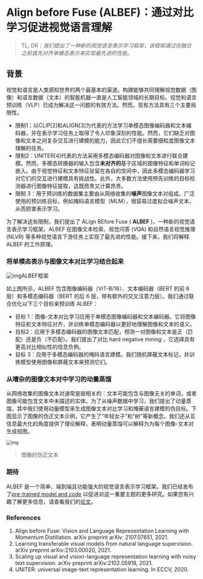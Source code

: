 # Align before Fuse (ALBEF)：通过对比学习促进视觉语言理解

> TL; DR：*我们提出了一种新的视觉语言表示学习框架，该框架通过在融合之前首先对齐单模态表示来实现最先进的性能。*

## 背景

视觉和语言是人类感知世界的两个最基本的渠道。构建能够共同理解视觉数据（图像）和语言数据（文本）的智能机器一直是人工智能领域的长期目标。视觉和语言预训练（VLP）已成为解决这一问题的有效方法。然而，现有方法具有三个主要局限性。

- 限制1：以CLIP[2]和ALIGN[3]为代表的方法学习单模态图像编码器和文本编码器，并在表示学习任务上取得了令人印象深刻的性能。然而，它们缺乏对图像和文本之间复杂交互进行建模的能力，因此它们不擅长需要细粒度图像文本理解的任务。
- 限制2：UNITER[4]代表的方法采用多模态编码器对图像和文本进行联合建模。然而，多模态转换器的输入包含**未对齐的**基于区域的图像特征和单词标记嵌入。由于视觉特征和文本特征驻留在各自的空间中，因此多模态编码器学习对它们的交互进行建模具有挑战性。此外，大多数方法使用预先训练的目标检测器进行图像特征提取，这既昂贵又计算昂贵。
- 限制 3：用于预训练的数据集主要由从网络收集的**噪声**图像文本对组成。广泛使用的预训练目标，例如掩码语言模型（MLM），很容易过度拟合噪声文本，从而损害表示学习。

为了解决这些限制，我们提出了 ALign BEfore Fuse ( **ALBEF** )，一种新的视觉语言表示学习框架。ALBEF 在图像文本检索、视觉问答 (VQA) 和自然语言视觉推理 (NLVR) 等多种视觉语言下游任务上实现了最先进的性能。接下来，我们将解释 ALBEF 的工作原理。

### 将单模态表示与图像文本对比学习结合起来

![img](https://blog.salesforceairesearch.com/content/images/2021/06/Screenshot-2021-06-08-at-1.55.46-pm.png)ALBEF框架

如上图所示，ALBEF 包含图像编码器（ViT-B/16）、文本编码器（BERT 的前 6 层）和多模态编码器（BERT 的后 6 层，带有额外的交叉注意力层）。我们通过联合优化以下三个目标来预训练 ALBEF：

- 目标 1：图像-文本对比学习应用于单模态图像编码器和文本编码器。它将图像特征和文本特征对齐，并训练单模态编码器以更好地理解图像和文本的语义。
- 目标2：应用于多模态编码器的图像文本匹配，预测一对图像和文本是正（匹配）还是负（不匹配）。我们提出了对比 hard negative mining ，它选择具有更高对比相似性的信息负例。
- 目标 3：应用于多模态编码器的掩码语言建模。我们随机屏蔽文本标记，并训练模型使用图像和屏蔽文本来预测它们。

### 从嘈杂的图像文本对中学习的动量蒸馏

从网络收集的图像文本对通常是弱相关的：文本可能包含与图像无关的单词，或者图像可能包含文本中未描述的实体。为了从噪声数据中学习，我们提出了动量蒸馏，其中我们使用动量模型来生成图像文本对比学习和掩蔽语言建模的伪目标。下图显示了图像的伪正文本示例，它产生了“年轻女子”和“树”等新概念。我们还从互信息最大化的角度提供了理论解释，表明动量蒸馏可以解释为为每个图像-文本对生成视图。

<img src="https://blog.salesforceairesearch.com/content/images/2021/06/Screenshot-2021-06-08-at-1.58.48-pm.png" alt="img" style="zoom:80%;" />

> 图像的伪正文本

### 期待

ALBEF 是一个简单、端到端且功能强大的视觉语言表示学习框架。我们已经发布了[pre-trained model and code](https://github.com/salesforce/ALBEF/?ref=blog.salesforceairesearch.com) 以促进对这一重要主题的更多研究。如果您有兴趣了解更多信息，请查看我们的[论文](https://arxiv.org/abs/2107.07651?ref=blog.salesforceairesearch.com)。

### References

1. Align before Fuse: Vision and Language Representation Learning with Momentum Distillation. arXiv preprint arXiv: 2107.07651, 2021.
2. Learning transferable visual models from natural language supervision. arXiv preprint arXiv:2103.00020, 2021.
3. Scaling up visual and vision-language representation learning with noisy text supervision. arXiv preprint arXiv:2102.05918, 2021.
4. UNITER: universal image-text representation learning. In ECCV, 2020.